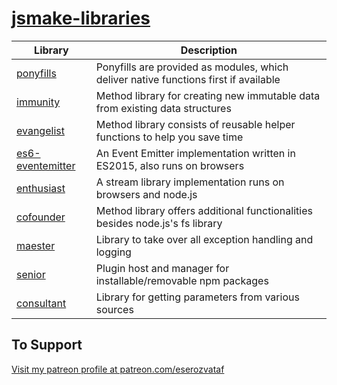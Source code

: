 # [jsmake-libraries](https://github.com/eserozvataf/jsmake-libraries)


| Library                                            | Description                                                                    |
| -------------------------------------------------- | -------------------------------------------------------------------------------------- |
| [ponyfills](packages/00_ponyfills/)                   | Ponyfills are provided as modules, which deliver native functions first if available   |
| [immunity](packages/01_immunity/)                    | Method library for creating new immutable data from existing data structures           |
| [evangelist](packages/02_evangelist/)                  | Method library consists of reusable helper functions to help you save time             |
| [es6-eventemitter](packages/03_es6-eventemitter/)             | An Event Emitter implementation written in ES2015, also runs on browsers               |
| [enthusiast](packages/04_enthusiast/)                  | A stream library implementation runs on browsers and node.js                           |
| [cofounder](packages/05_cofounder/)                   | Method library offers additional functionalities besides node.js's fs library          |
| [maester](packages/06_maester/)                     | Library to take over all exception handling and logging                                |
| [senior](packages/07_senior/)                      | Plugin host and manager for installable/removable npm packages                         |
| [consultant](packages/08_consultant/)                  | Library for getting parameters from various sources                                    |


## To Support

[Visit my patreon profile at patreon.com/eserozvataf](https://www.patreon.com/eserozvataf)
